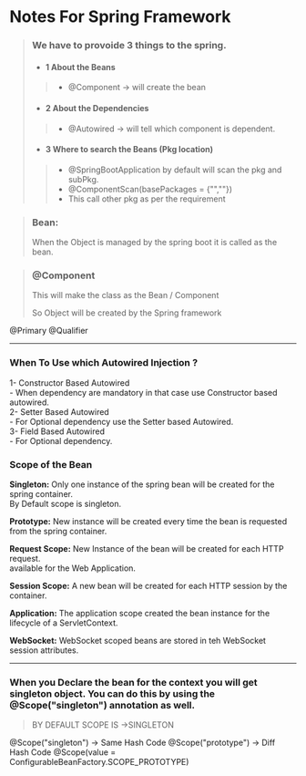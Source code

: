 # Notes For Spring Framework

>### We have to provoide 3 things to the spring.
>* #### 1 About the Beans
  >>* @Component -> will create the bean
>* #### 2 About the Dependencies
 >>* @Autowired -> will tell which component is dependent.
>* #### 3 Where to search the Beans (Pkg location)
 >>* @SpringBootApplication by default will scan the pkg and subPkg.
 >>* @ComponentScan(basePackages = {"",""})
 >>* This call other pkg as per the requirement

>### Bean: 
> When the Object is managed by the spring boot it is called as the bean.
>

>### @Component
> This will make the class as the Bean / Component
> 
> So Object will be created by the Spring framework

@Primary
@Qualifier


___ 

### When To Use which Autowired Injection ?     
1- Constructor Based Autowired      
    - When dependency are mandatory in that case use Constructor based autowired.   
2- Setter Based Autowired   
    - For Optional dependency use the Setter based Autowired.      
3- Field Based Autowired    
    - For Optional dependency.


### Scope of the Bean

**Singleton:** Only one instance of the spring bean will be created for the spring container.              
By Default scope is singleton.

**Prototype:** New instance will be created every time the bean is requested from the spring container.

**Request Scope:** New Instance of the bean will be created for each HTTP request.                      
available for the Web Application.
                
**Session Scope:** A new bean will be created for each HTTP session by the container.       

**Application:** The application scope created the bean instance for the lifecycle of a ServletContext.

**WebSocket:** WebSocket scoped beans are stored in teh WebSocket session attributes.

---
### When you Declare the bean for the context you will get singleton object. You can do this by using the @Scope("singleton") annotation as well.
> BY DEFAULT SCOPE IS ->SINGLETON
        
@Scope("singleton") -> Same Hash Code
@Scope("prototype") -> Diff Hash Code
@Scope(value = ConfigurableBeanFactory.SCOPE_PROTOTYPE)